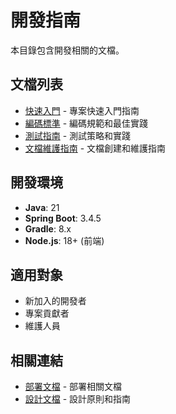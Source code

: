<!-- This document needs manual translation from Chinese to English -->
<!-- 此文檔需要從中文手動翻譯為英文 -->

# 開發指南

本目錄包含開發相關的文檔。

## 文檔列表

- [快速入門](getting-started.md) - 專案快速入門指南
- [編碼標準](coding-standards.md) - 編碼規範和最佳實踐
- [測試指南](testing-guide.md) - 測試策略和實踐
- [文檔維護指南](documentation-guide.md) - 文檔創建和維護指南

## 開發環境

- **Java**: 21
- **Spring Boot**: 3.4.5
- **Gradle**: 8.x
- **Node.js**: 18+ (前端)

## 適用對象

- 新加入的開發者
- 專案貢獻者
- 維護人員

## 相關連結

- [部署文檔](../deployment/) - 部署相關文檔
- [設計文檔](../design/) - 設計原則和指南
